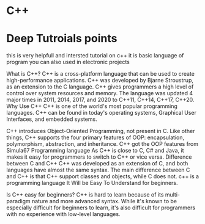 # C++
# Deep Tutroials points
this  is very helpfull and intersted tutorial on c++
it is basic language of program you can also used in electronic projects 

What is C++?
C++ is a cross-platform language that can be used to create high-performance applications.
C++ was developed by Bjarne Stroustrup, as an extension to the C language.
C++ gives programmers a high level of control over system resources and memory.
The language was updated 4 major times in 2011, 2014, 2017, and 2020 to C++11, C++14, C++17, C++20.
Why Use C++
C++ is one of the world's most popular programming languages.
C++ can be found in today's operating systems, Graphical User Interfaces, and embedded systems.

C++ introduces Object-Oriented Programming, not present in C. Like other things, C++ supports the four primary features of OOP: encapsulation, polymorphism, abstraction, and inheritance. C++ got the OOP features from Simula67 Programming language
As C++ is close to C, C# and Java, it makes it easy for programmers to switch to C++ or vice versa.
Difference between C and C++
C++ was developed as an extension of C, and both languages have almost the same syntax.
The main difference between C and C++ is that C++ support classes and objects, while C does not.
c++ is a programming language
It Will be Easy To Understand for beginners.

Is C++ easy for beginners?
C++ is hard to learn because of its multi-paradigm nature and more advanced syntax. While it's known to be especially difficult for beginners to learn, it's also difficult for programmers with no experience with low-level languages.
